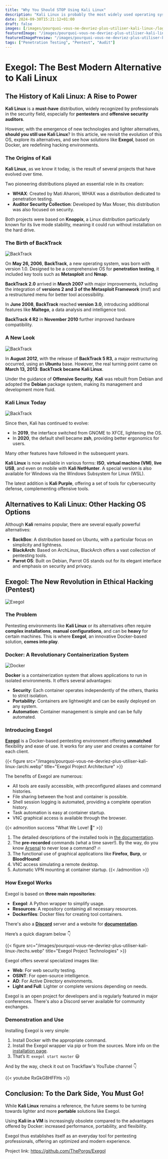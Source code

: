 ```yaml
---
title: "Why You Should STOP Using Kali Linux"
description: "Kali Linux is probably the most widely used operating system in the offensive security world... but wrongly so! In fact, there are much better alternatives!"
date: 2024-09-30T15:21:12+01:00
draft: false
images: [/images/pourquoi-vous-ne-devriez-plus-utiliser-kali-linux-/logo.png]
featuredImage: "/images/pourquoi-vous-ne-devriez-plus-utiliser-kali-linux-/logo.png"
featuredImagePreview: "/images/pourquoi-vous-ne-devriez-plus-utiliser-kali-linux-/logo.png"
tags: ["Penetration Testing", "Pentest", "Audit"]
---
```


# Exegol: The Best Modern Alternative to Kali Linux

## The History of Kali Linux: A Rise to Power

**Kali Linux** is a **must-have** distribution, widely recognized by professionals in the security field, especially for **pentesters** and **offensive security auditors**.

However, with the emergence of new technologies and lighter alternatives, **should you still use Kali Linux**? In this article, we revisit the evolution of this OS, explore its alternatives, and see how solutions like **Exegol**, based on Docker, are redefining hacking environments.

### The Origins of Kali

**Kali Linux**, as we know it today, is the result of several projects that have evolved over time.

Two pioneering distributions played an essential role in its creation:

- **WHAX**: Created by Mati Aharoni, WHAX was a distribution dedicated to penetration testing.
- **Auditor Security Collection**: Developed by Max Moser, this distribution was also focused on security.

Both projects were based on **Knoppix**, a Linux distribution particularly known for its live mode stability, meaning it could run without installation on the hard drive.

### The Birth of BackTrack

![BackTrack](/images/pourquoi-vous-ne-devriez-plus-utiliser-kali-linux-/1.png)

On **May 26, 2006**, **BackTrack**, a new operating system, was born with version 1.0. Designed to be a comprehensive OS for **penetration testing**, it included key tools such as **Metasploit** and **Nmap**.

**BackTrack 2.0** arrived in **March 2007** with major improvements, including the integration of **versions 2 and 3 of the Metasploit Framework** (msf) and a restructured menu for better tool accessibility.

In **June 2008**, **BackTrack** reached **version 3.0**, introducing additional features like **Maltego**, a data analysis and intelligence tool.

**BackTrack 4 R2** in **November 2010** further improved hardware compatibility.

### A New Look

![BackTrack](/images/pourquoi-vous-ne-devriez-plus-utiliser-kali-linux-/2.png)

In **August 2012**, with the release of **BackTrack 5 R3**, a major restructuring occurred, using an **Ubuntu** base. However, the real turning point came on **March 13, 2013**: **BackTrack became Kali Linux**.

Under the guidance of **Offensive Security**, **Kali** was rebuilt from Debian and adopted the **Debian** package system, making its management and development more fluid.

### Kali Linux Today

![BackTrack](/images/pourquoi-vous-ne-devriez-plus-utiliser-kali-linux-/3.png)

Since then, Kali has continued to evolve:

- In **2019**, the interface switched from GNOME to XFCE, lightening the OS.
- In **2020**, the default shell became **zsh**, providing better ergonomics for users.

Many other features have followed in the subsequent years.

**Kali Linux** is now available in various forms: **ISO**, **virtual machine (VM)**, **live USB**, and even on mobile with **Kali NetHunter**. A special version is also available for Windows via the Windows Subsystem for Linux (WSL).

The latest addition is **Kali Purple**, offering a set of tools for cybersecurity defense, complementing offensive tools.

## Alternatives to Kali Linux: Other Hacking OS Options

Although **Kali** remains popular, there are several equally powerful alternatives:

- **BackBox**: A distribution based on Ubuntu, with a particular focus on simplicity and lightness.
- **BlackArch**: Based on ArchLinux, BlackArch offers a vast collection of pentesting tools.
- **Parrot OS**: Built on Debian, Parrot OS stands out for its elegant interface and emphasis on security and privacy.

## Exegol: The New Revolution in Ethical Hacking (Pentest)

![Exegol](/images/pourquoi-vous-ne-devriez-plus-utiliser-kali-linux-/4.png)

### The Problem

Pentesting environments like **Kali Linux** or its alternatives often require **complex installations**, **manual configurations**, and can be **heavy** for certain machines. This is where **Exegol**, an innovative Docker-based solution, **comes into play**.

### Docker: A Revolutionary Containerization System

![Docker](/images/pourquoi-vous-ne-devriez-plus-utiliser-kali-linux-/5.png)

**Docker** is a containerization system that allows applications to run in isolated environments. It offers several advantages:

- **Security**: Each container operates independently of the others, thanks to strict isolation.
- **Portability**: Containers are lightweight and can be easily deployed on any system.
- **Automation**: Container management is simple and can be fully automated.

### Introducing Exegol

**[Exegol](https://github.com/ThePorgs/Exegol)** is a Docker-based pentesting environment offering **unmatched** flexibility and ease of use. It works for any user and creates a container for each client.

{{< figure src="/images/pourquoi-vous-ne-devriez-plus-utiliser-kali-linux-/archi.webp" title="Exegol Project Architecture" >}}

The benefits of Exegol are numerous:

- All tools are easily accessible, with preconfigured aliases and command histories.
- File sharing between the host and container is possible.
- Shell session logging is automated, providing a complete operation history.
- Task automation is easy at container startup.
- VNC graphical access is available through the browser.

{{< admonition success "What We Love! 🥰" >}}
1. The detailed descriptions of the installed tools in [the documentation](https://exegol.readthedocs.io/en/latest/exegol-image/tools.html).
2. The **pre-recorded** commands (what a time saver!). By the way, do you know [Arsenal](https://github.com/Orange-Cyberdefense/arsenal) to never lose a command? 🔥
3. The functional use of graphical applications like **Firefox**, **Burp**, or **BloodHound**!
4. VNC access simulating a remote desktop.
5. Automatic VPN mounting at container startup.
{{< /admonition >}}

### How Exegol Works

Exegol is based on **three main repositories**:

- **Exegol**: A Python wrapper to simplify usage.
- **Resources**: A repository containing all necessary resources.
- **Dockerfiles**: Docker files for creating tool containers.

There's also a **[Discord](https://discord.gg/cXThyp7D6P)** server and a website for **[documentation](https://exegol.readthedocs.io/en/latest/)**.

Here’s a quick diagram below 👇

{{< figure src="/images/pourquoi-vous-ne-devriez-plus-utiliser-kali-linux-/techs.webp" title="Exegol Project Technologies" >}}

Exegol offers several specialized images like:

- **Web**: For web security testing.
- **OSINT**: For open-source intelligence.
- **AD**: For Active Directory environments.
- **Light and Full**: Lighter or complete versions depending on needs.

Exegol is an open project for developers and is regularly featured in major conferences. There's also a Discord server available for community exchanges.

### Demonstration and Use

Installing Exegol is very simple:

1. Install Docker with the appropriate command.
2. Install the Exegol wrapper via pip or from the sources. More info on the [installation page](https://exegol.readthedocs.io/en/latest/getting-started/install.html).
3. That’s it: `exegol start master` 😃

And by the way, check it out on Trackflaw's YouTube channel 👇

{{< youtube RxGkG8HFFHs >}}

## Conclusion: To the Dark Side, You Must Go!

While **Kali Linux** remains a reference, the future seems to be turning towards lighter and more **portable** solutions like Exegol.

Using **Kali in a VM** is increasingly obsolete compared to the advantages offered by Docker: increased performance, portability, and flexibility.

Exegol thus establishes itself as an everyday tool for pentesting professionals, offering an optimized and modern experience.

Project link: https://github.com/ThePorgs/Exegol
